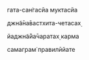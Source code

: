 гата-сан̇гасйа муктасйа

джн̃а̄на̄вастхита-четасах̣

йаджн̃а̄йа̄чаратах̣ карма

самаграм̇ правилӣйате